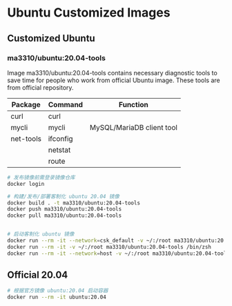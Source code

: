# Ubuntu Customized Images

## Customized Ubuntu
### ma3310/ubuntu:20.04-tools

Image ma3310/ubuntu:20.04-tools contains necessary diagnostic tools to save time for people who work from official Ubuntu image.
These tools are from official repository.

| Package   | Command  | Function                  |
|-----------|----------|---------------------------|
| curl      | curl     |                           |
| mycli     | mycli    | MySQL/MariaDB client tool |
| net-tools | ifconfig |                           |
|           | netstat  |                           |
|           | route    |                           |

``` bash
# 发布镜像前需登录镜像仓库
docker login

# 构建/发布/部署客制化 ubuntu 20.04 镜像
docker build . -t ma3310/ubuntu:20.04-tools
docker push ma3310/ubuntu:20.04-tools
docker pull ma3310/ubuntu:20.04-tools


# 启动客制化 ubuntu 镜像
docker run --rm -it --network=csk_default -v ~/:/root ma3310/ubuntu:20.04-tools /bin/zsh
docker run --rm -it -v ~/:/root ma3310/ubuntu:20.04-tools /bin/zsh
docker run --rm -it --network=host -v ~/:/root ma3310/ubuntu:20.04-tools /bin/zsh
```

## Official 20.04
``` bash
# 根据官方镜像 ubuntu:20.04 启动容器
docker run --rm -it ubuntu:20.04
```

